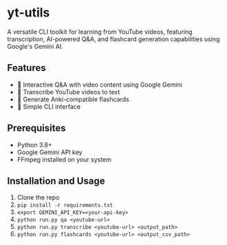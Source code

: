 # yt-utils

A versatile CLI toolkit for learning from YouTube videos, featuring transcription, AI-powered Q&A, and flashcard generation capabilities using Google's Gemini AI.

## Features

- 💬 Interactive Q&A with video content using Google Gemini
- 📝 Transcribe YouTube videos to text
- 🎴 Generate Anki-compatible flashcards
- 🚀 Simple CLI interface

## Prerequisites

- Python 3.8+
- Google Gemini API key
- FFmpeg installed on your system

## Installation and Usage

1. Clone the repo
2. `pip install -r requirements.txt`
3. `export GEMINI_API_KEY=<your-api-key>`
4. `python run.py qa <youtube-url>`
5. `python run.py transcribe <youtube-url> <output_path>`
6. `python run.py flashcards <youtube-url> <output_csv_path>`
